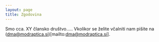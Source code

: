 ```yaml
---
layout: page
title: Zgodovina
---
```


Smo cca. XY člansko društvo.....
Vkolikor se želite včalniti nam pišite na (dma@modraptica.si)[mailto:dma@modraptica.si].
